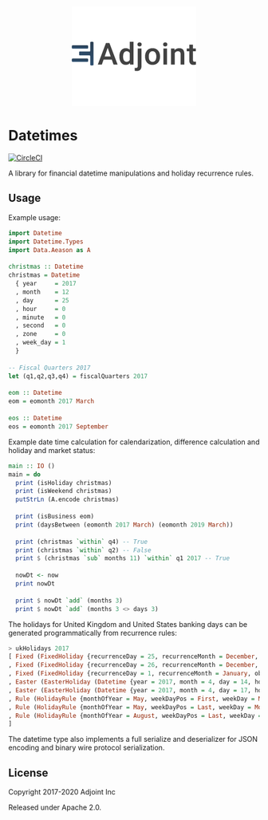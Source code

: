 <p align="center">
<a href="https://www.adjoint.io">
  <img width="250" src="./.assets/adjoint.png" alt="Adjoint Logo" />
</a>
</p>

Datetimes
=========

[![CircleCI](https://circleci.com/gh/adjoint-io/datetime.svg?style=svg&circle-token=dbb93d30a3189d5d3b3c34ca92d25d226bc00fea)](https://circleci.com/gh/adjoint-io/datetime)

A library for financial datetime manipulations and holiday recurrence rules.

Usage
-----

Example usage:

```haskell
import Datetime 
import Datetime.Types
import Data.Aeason as A

christmas :: Datetime
christmas = Datetime
  { year     = 2017
  , month    = 12
  , day      = 25
  , hour     = 0
  , minute   = 0
  , second   = 0
  , zone     = 0
  , week_day = 1
  }

-- Fiscal Quarters 2017
let (q1,q2,q3,q4) = fiscalQuarters 2017

eom :: Datetime
eom = eomonth 2017 March

eos :: Datetime
eos = eomonth 2017 September
```

Example date time calculation for calendarization, difference calculation and
holiday and market status:

```haskell
main :: IO ()
main = do
  print (isHoliday christmas)
  print (isWeekend christmas)
  putStrLn (A.encode christmas)

  print (isBusiness eom)
  print (daysBetween (eomonth 2017 March) (eomonth 2019 March))
 
  print (christmas `within` q4) -- True
  print (christmas `within` q2) -- False 
  print $ (christmas `sub` months 11) `within` q1 2017 -- True 

  nowDt <- now
  print nowDt

  print $ nowDt `add` (months 3)
  print $ nowDt `add` (months 3 <> days 3)
```

The holidays for United Kingdom and United States banking days can be generated
programmatically from recurrence rules:

```haskell
> ukHolidays 2017
[ Fixed (FixedHoliday {recurrenceDay = 25, recurrenceMonth = December, observance = Nearest_workday, timezone = +0500})
, Fixed (FixedHoliday {recurrenceDay = 26, recurrenceMonth = December, observance = Nearest_workday, timezone = +0000})
, Fixed (FixedHoliday {recurrenceDay = 1, recurrenceMonth = January, observance = Next_monday, timezone = +0500})
, Easter (EasterHoliday (Datetime {year = 2017, month = 4, day = 14, hour = 0, minute = 0, second = 0, zone = 0, week_day = 5}))
, Easter (EasterHoliday (Datetime {year = 2017, month = 4, day = 17, hour = 0, minute = 0, second = 0, zone = 0, week_day = 1}))
, Rule (HolidayRule {monthOfYear = May, weekDayPos = First, weekDay = Monday})
, Rule (HolidayRule {monthOfYear = May, weekDayPos = Last, weekDay = Monday})
, Rule (HolidayRule {monthOfYear = August, weekDayPos = Last, weekDay = Monday})
]
```

The datetime type also implements a full serialize and deserializer for JSON
encoding and binary wire protocol serialization.

License
-------

Copyright 2017-2020 Adjoint Inc

Released under Apache 2.0.
